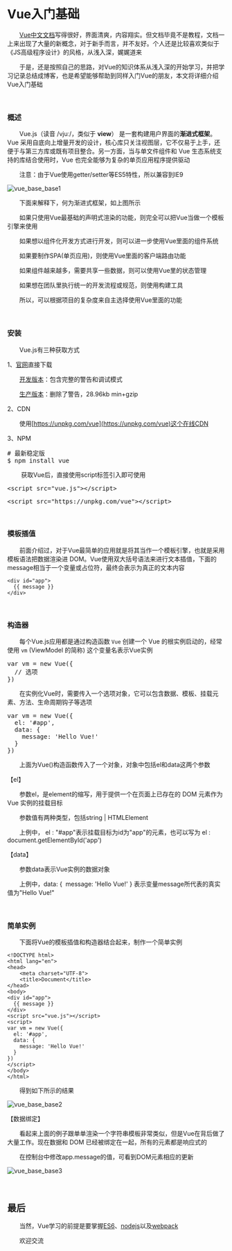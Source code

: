 # Vue入门基础

&emsp;&emsp;[Vue中文文档](https://cn.vuejs.org/)写得很好，界面清爽，内容翔实。但文档毕竟不是教程，文档一上来出现了大量的新概念，对于新手而言，并不友好。个人还是比较喜欢类似于《JS高级程序设计》的风格，从浅入深，娓娓道来

&emsp;&emsp;于是，还是按照自己的思路，对Vue的知识体系从浅入深的开始学习，并把学习记录总结成博客，也是希望能够帮助到同样入门Vue的朋友，本文将详细介绍Vue入门基础

&nbsp;

### 概述

&emsp;&emsp;Vue.js（读音 /vjuː/，类似于 **view**） 是一套构建用户界面的**渐进式框架**。Vue 采用自底向上增量开发的设计，核心库只关注视图层，它不仅易于上手，还便于与第三方库或既有项目整合。另一方面，当与单文件组件和 Vue 生态系统支持的库结合使用时，Vue 也完全能够为复杂的单页应用程序提供驱动

&emsp;&emsp;注意：由于Vue使用getter/setter等ES5特性，所以兼容到IE9

![vue_base_base1](https://pic.xiaohuochai.site/blog/vue_base_base1.png)

&emsp;&emsp;下面来解释下，何为渐进式框架，如上图所示　

&emsp;&emsp;如果只使用Vue最基础的声明式渲染的功能，则完全可以把Vue当做一个模板引擎来使用

&emsp;&emsp;如果想以组件化开发方式进行开发，则可以进一步使用Vue里面的组件系统

&emsp;&emsp;如果要制作SPA(单页应用)，则使用Vue里面的客户端路由功能

&emsp;&emsp;如果组件越来越多，需要共享一些数据，则可以使用Vue里的状态管理

&emsp;&emsp;如果想在团队里执行统一的开发流程或规范，则使用构建工具

&emsp;&emsp;所以，可以根据项目的复杂度来自主选择使用Vue里面的功能

&nbsp;

### 安装

&emsp;&emsp;Vue.js有三种获取方式

1、[官网](https://cn.vuejs.org/)直接下载

&emsp;&emsp;[开发版本](https://vuejs.org/js/vue.js)：包含完整的警告和调试模式

&emsp;&emsp;[生产版本](https://vuejs.org/js/vue.min.js)：删除了警告，28.96kb min+gzip

2、CDN

&emsp;&emsp;使用[https://unpkg.com/vue](https://unpkg.com/vue)这个在线CDN

3、NPM

<div>
<pre># 最新稳定版
$ npm install vue</pre>
</div>

&nbsp;&emsp;&emsp;获取Vue后，直接使用script标签引入即可使用

<div>
<pre>&lt;script src="vue.js"&gt;&lt;/script&gt;    </pre>
</div>
<div>
<pre>&lt;script src="https://unpkg.com/vue"&gt;&lt;/script&gt;</pre>
</div>

&nbsp;

### 模板插值

&emsp;&emsp;前面介绍过，对于Vue最简单的应用就是将其当作一个模板引擎，也就是采用模板语法把数据渲染进 DOM。Vue使用双大括号语法来进行文本插值，下面的message相当于一个变量或占位符，最终会表示为真正的文本内容
<!-- {% raw %} -->
```
<div id="app">
  {{ message }}
</div>
```
<!-- {% endraw %} -->
&nbsp;

### 构造器

&emsp;&emsp;每个Vue.js应用都是通过构造函数&nbsp;`Vue`&nbsp;创建一个&nbsp;Vue 的根实例启动的，经常使用&nbsp;`vm`&nbsp;(ViewModel 的简称) 这个变量名表示Vue实例

<div>
<pre>var vm = new Vue({
  // 选项
})</pre>
</div>

&emsp;&emsp;在实例化Vue时，需要传入一个选项对象，它可以包含数据、模板、挂载元素、方法、生命周期钩子等选项

<div>
<pre>var vm = new Vue({
  el: '#app',
  data: {
    message: 'Hello Vue!'
  }
})</pre>
</div>

&emsp;&emsp;上面为Vue()构造函数传入了一个对象，对象中包括el和data这两个参数

【el】

&emsp;&emsp;参数el，是element的缩写，用于提供一个在页面上已存在的 DOM 元素作为 Vue 实例的挂载目标

&emsp;&emsp;参数值有两种类型，包括string | HTMLElement

&emsp;&emsp;上例中， el : "#app"表示挂载目标为id为"app"的元素，也可以写为 el : document.getElementById('app')

【data】

&emsp;&emsp;参数data表示Vue实例的数据对象

&emsp;&emsp;上例中，data: {&nbsp; message: 'Hello Vue!'&nbsp;} 表示变量message所代表的真实值为"Hello Vue!"

&nbsp;

### 简单实例

&emsp;&emsp;下面将Vue的模板插值和构造器结合起来，制作一个简单实例
<!-- {% raw %} -->
```
<!DOCTYPE html>
<html lang="en">
<head>
    <meta charset="UTF-8">
    <title>Document</title>
</head>
<body>
<div id="app">
  {{ message }}
</div>
<script src="vue.js"></script>    
<script>
var vm = new Vue({
  el: '#app',
  data: {
    message: 'Hello Vue!'
  }
})
</script>
</body>
</html>
```
<!-- {% endraw %} -->
&emsp;&emsp;得到如下所示的结果

![vue_base_base2](https://pic.xiaohuochai.site/blog/vue_base_base2.png)

【数据绑定】

&emsp;&emsp;看起来上面的例子跟单单渲染一个字符串模板非常类似，但是Vue在背后做了大量工作。现在数据和 DOM 已经被绑定在一起，所有的元素都是响应式的

&emsp;&emsp;在控制台中修改app.message的值，可看到DOM元素相应的更新

![vue_base_base3](https://pic.xiaohuochai.site/blog/vue_base_base3.gif)

&nbsp;

## 最后

&emsp;&emsp;当然，Vue学习的前提是要掌握[ES6](http://www.cnblogs.com/xiaohuochai/p/7233392.html)、[nodejs](http://www.cnblogs.com/xiaohuochai/p/6940560.html)以及[webpack](http://www.cnblogs.com/xiaohuochai/p/6666415.html#anchor2)

&emsp;&emsp;欢迎交流

